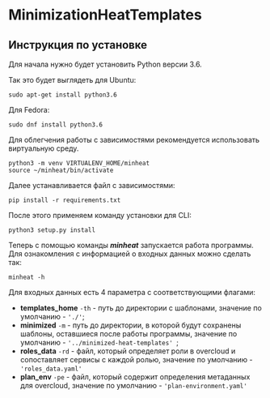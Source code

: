 # MinimizationHeatTemplates

## Инструкция по установке

Для начала нужно будет установить Python версии 3.6. 

Так это будет выглядеть для Ubuntu:
```commandline
sudo apt-get install python3.6
```
Для Fedora:
```commandline
sudo dnf install python3.6
```

Для облегчения работы с зависимостями рекомендуется использовать виртуальную среду. 
```commandline
python3 -m venv VIRTUALENV_HOME/minheat
source ~/minheat/bin/activate
```
Далее устанавливается файл с зависимостями:
```commandline
pip install -r requirements.txt
```
После этого применяем команду установки для CLI:
```commandline
python3 setup.py install
```
Теперь с помощью команды ***minheat*** запускается работа программы. Для ознакомления с информацией о входных данных можно сделать так:
```commandline
minheat -h
```
Для входных данных есть 4 параметра с соответствующими флагами:
- **templates_home** `-th` - путь до директории с шаблонами, значение по умолчанию - `'./'`;
- **minimized** `-m` - путь до директории, в которой будут сохранены шаблоны, оставшиеся после работы программы, значение по умолчанию - `'../minimized-heat-templates' `;
- **roles_data** `-rd` - файл, который определяет роли в overcloud и сопоставляет сервисы с каждой ролью, значение по умолчанию - `'roles_data.yaml'`
- **plan_env** `-pe` - файл, который содержит определения метаданных для overcloud, значение по умолчанию - `'plan-environment.yaml'`
